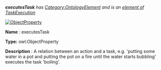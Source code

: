 ___executesTask__ 
 has
 [Category:OntologyElement](../../Category/OntologyElement "Category:OntologyElement") 
 and is an
 [element of](../../Property/ElementOf "Property:ElementOf") 
[TaskExecution](../../Submissions/TaskExecution "Submissions:TaskExecution")_




  





[![ObjectProperty](../../images/thumb/c/c3/ObjectProperty.gif/45px-ObjectProperty.gif)](../../Image/ObjectProperty.gif "ObjectProperty")


__Name__ 
 : executesTask
 



__Type:__ 
 owl:ObjectProperty
 



__Description__ 
 : A relation between an action and a task, e.g. 'putting some water in a pot and putting the pot on a fire until the water starts bubbling' executes the task 'boiling'.